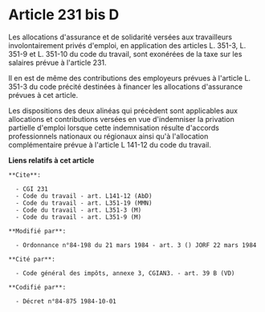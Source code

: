 # Article 231 bis D

Les allocations d'assurance et de solidarité versées aux travailleurs involontairement privés d'emploi, en application des
articles L. 351-3, L. 351-9 et L. 351-10 du code du travail, sont exonérées de la taxe sur les salaires prévue à l'article
231.

Il en est de même des contributions des employeurs prévues à l'article L. 351-3 du code précité destinées à financer les
allocations d'assurance prévues à cet article.

Les dispositions des deux alinéas qui précèdent sont applicables aux allocations et contributions versées en vue d'indemniser
la privation partielle d'emploi lorsque cette indemnisation résulte d'accords professionnels nationaux ou régionaux ainsi
qu'à l'allocation complémentaire prévue à l'article L 141-12 du code du travail.

**Liens relatifs à cet article**

	**Cite**:

	  - CGI 231
	  - Code du travail - art. L141-12 (AbD)
	  - Code du travail - art. L351-19 (MMN)
	  - Code du travail - art. L351-3 (M)
	  - Code du travail - art. L351-9 (M)

	**Modifié par**:

	  - Ordonnance n°84-198 du 21 mars 1984 - art. 3 () JORF 22 mars 1984

	**Cité par**:

	  - Code général des impôts, annexe 3, CGIAN3. - art. 39 B (VD)

	**Codifié par**:

	  - Décret n°84-875 1984-10-01
